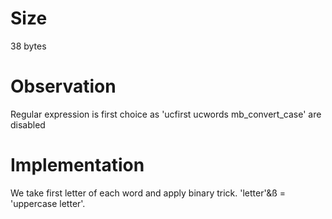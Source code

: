 # Size
38 bytes

# Observation
Regular expression is first choice as 'ucfirst ucwords mb_convert_case' are disabled

# Implementation
We take first letter of each word and apply binary trick. 'letter'&ß = 'uppercase letter'.